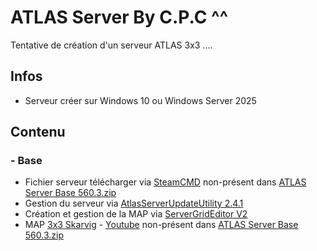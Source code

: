 # ATLAS Server By C.P.C ^^
Tentative de création d'un serveur ATLAS 3x3 ....

## Infos
  * Serveur créer sur Windows 10 ou Windows Server 2025

## Contenu

### - Base

  * Fichier serveur télécharger via [SteamCMD](https://steamdb.info/app/1006030/info/) non-présent dans [ATLAS Server Base 560.3.zip](https://github.com/IceWeedo/ATLAS-Server-By-C.P.C/blob/main/C.P.C%20Black%20Sea/ATLAS%20Server%20Base%20560.3.zip) 
  * Gestion du serveur via [AtlasServerUpdateUtility 2.4.1](http://www.phoenix125.com/AtlasServerUpdateUtil.html)
  * Création et gestion de la MAP via [ServerGridEditor V2](https://www.playatlas.com/index.php?/forums/topic/122294-server-grid-editor-sge/)
  * MAP [3x3 Skarvig](https://github.com/IceWeedo/ATLAS-Server-By-C.P.C/tree/main/C.P.C%20Black%20Sea/ServerGridEditor%20V2/Projects/C.P.C%20Black%20Sea) - [Youtube](https://www.youtube.com/watch?v=PURoHAv7OqM) non-présent dans [ATLAS Server Base 560.3.zip](https://github.com/IceWeedo/ATLAS-Server-By-C.P.C/blob/main/C.P.C%20Black%20Sea/ATLAS%20Server%20Base%20560.3.zip) 
